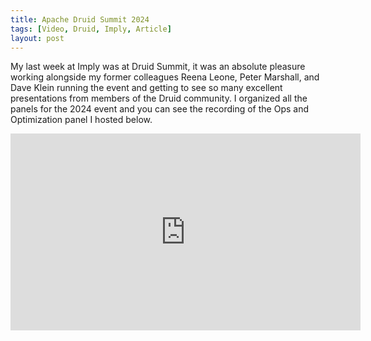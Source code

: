 ```yaml
---
title: Apache Druid Summit 2024
tags: [Video, Druid, Imply, Article]
layout: post
---
```


<meta property="og:image" content="{{ site.url }}/assets/images/druid-summit.jpg">

My last week at Imply was at Druid Summit, it was an absolute pleasure working alongside my former colleagues Reena Leone, Peter Marshall, and Dave Klein running the event and getting to see so many excellent presentations from members of the Druid community. I organized all the panels for the 2024 event and you can see the recording of the Ops and Optimization panel I hosted below.

<div class="videoWrapper"><iframe width="560" height="315" src="https://www.youtube.com/embed/aF2u46HwEwo?si=tXLC9Mi_015ysQR2" title="YouTube video player" frameborder="0" allow="accelerometer; autoplay; clipboard-write; encrypted-media; gyroscope; picture-in-picture; web-share" referrerpolicy="strict-origin-when-cross-origin" allowfullscreen></iframe></div>